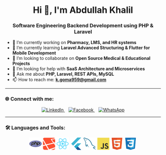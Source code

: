 <h1 align="center">Hi 👋, I'm Abdullah Khalil</h1>
<h3 align="center">Software Engineering Backend Development using PHP & Laravel</h3>

- 🔭 I’m currently working on **Pharmacy, LMS, and HR systems**
- 🌱 I’m currently learning **Laravel Advanced Structuring & Flutter for Mobile Development**
- 👯 I’m looking to collaborate on **Open Source Medical & Educational Projects**
- 🤝 I’m looking for help with **SaaS Architecture and Microservices**
- 💬 Ask me about **PHP, Laravel, REST APIs, MySQL**
- 📫 How to reach me: **k.goma959@gmail.com**

---

### 🌐 Connect with me:

<p align="center">
  <a href="https://www.linkedin.com/in/abdullahkhalil98/" target="_blank">
    <img src="https://cdn.jsdelivr.net/gh/devicons/devicon/icons/linkedin/linkedin-original.svg" alt="LinkedIn" width="40" height="40"/>
  </a>
  &nbsp;&nbsp;
  <a href="https://web.facebook.com/AbdullahKhalil17" target="_blank">
    <img src="https://cdn.jsdelivr.net/gh/devicons/devicon/icons/facebook/facebook-original.svg" alt="Facebook" width="40" height="40"/>
  </a>
  &nbsp;&nbsp;
  <a href="https://wa.me/201015952795" target="_blank">
    <img src="https://cdn-icons-png.flaticon.com/512/733/733585.png" alt="WhatsApp" width="40" height="40"/>
  </a>
</p>

---

### 🛠️ Languages and Tools:

<p align="center">
  <img src="https://raw.githubusercontent.com/devicons/devicon/master/icons/php/php-original.svg" alt="php" width="40" height="40"/> 
  <img src="https://raw.githubusercontent.com/devicons/devicon/master/icons/laravel/laravel-plain.svg" alt="laravel" width="40" height="40"/>
  <img src="https://raw.githubusercontent.com/devicons/devicon/master/icons/react/react-original.svg" alt="react" width="40" height="40"/> 
  <img src="https://raw.githubusercontent.com/devicons/devicon/master/icons/flutter/flutter-original.svg" alt="flutter" width="40" height="40"/> 
  <img src="https://raw.githubusercontent.com/devicons/devicon/master/icons/mysql/mysql-original.svg" alt="mysql" width="40" height="40"/> 
  <img src="https://raw.githubusercontent.com/devicons/devicon/master/icons/javascript/javascript-original.svg" alt="js" width="40" height="40"/> 
  <img src="https://raw.githubusercontent.com/devicons/devicon/master/icons/html5/html5-original.svg" alt="html" width="40" height="40"/> 
  <img src="https://raw.githubusercontent.com/devicons/devicon/master/icons/css3/css3-original.svg" alt="css" width="40" height="40"/> 
</p>

